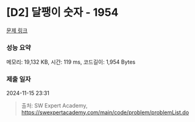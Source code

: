# [D2] 달팽이 숫자 - 1954 

[문제 링크](https://swexpertacademy.com/main/code/problem/problemDetail.do?contestProbId=AV5PobmqAPoDFAUq) 

### 성능 요약

메모리: 19,132 KB, 시간: 119 ms, 코드길이: 1,954 Bytes

### 제출 일자

2024-11-15 23:31



> 출처: SW Expert Academy, https://swexpertacademy.com/main/code/problem/problemList.do